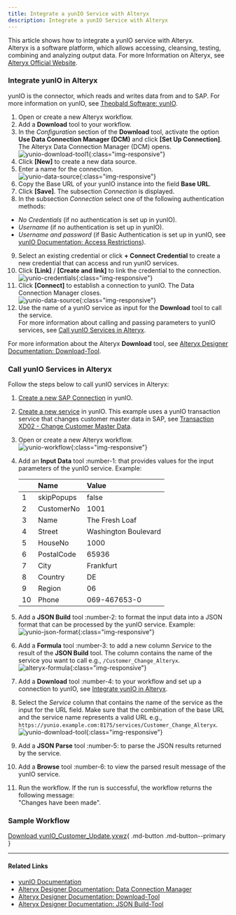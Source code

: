 ```yaml
---
title: Integrate a yunIO Service with Alteryx
description: Integrate a yunIO Service with Alteryx
---
```



This article shows how to integrate a yunIO service with Alteryx.<br>
Alteryx is a software platform, which allows accessing, cleansing, testing, combining and analyzing output data. 
For more Information on Alteryx, see [Alteryx Official Website](https://www.alteryx.com/).

### Integrate yunIO in Alteryx

yunIO is the connector, which reads and writes data from and to SAP.
For more information on yunIO, see [Theobald Software: yunIO](https://theobald-software.com/en/yunio/).

1. Open or create a new Alteryx workflow.
2. Add a **Download** tool to your workflow.
3. In the *Configuration* section of the **Download** tool, activate the option **Use Data Connection Manager (DCM)** and click **[Set Up Connection]**. 
The Alteryx Data Connection Manager (DCM) opens.<br>
![yunio-download-tool1](../assets/images/yunio/articles/yunio-download-tool1.png){:class="img-responsive"}
4. Click **[New]** to create a new data source.
5. Enter a name for the connection.<br>
![yunio-data-source](../assets/images/yunio/articles/yunIO-data-source.png){:class="img-responsive"}
6. Copy the Base URL of your yunIO instance into the field **Base URL**.
7. Click **[Save]**. The subsection *Connection* is displayed.
8. In the subsection *Connection* select one of the following authentication methods: <br>
- *No Credentials* (if no authentication is set up in yunIO).
- *Username* (if no authentication is set up in yunIO).
- *Username and password* (if Basic Authentication is set up in yunIO, see [yunIO Documentation: Access Restrictions](../documentation/access-restrictions/index.md)).
9. Select an existing credential or click **+ Connect Credential** to create a new credential that can access and run yunIO services.
10. Click **[Link]** / **[Create and link]** to link the credential to the connection.<br>
![yunio-credentials](../assets/images/yunio/articles/yunio-credentials.png){:class="img-responsive"}
11. Click **[Connect]** to establish a connection to yunIO. The Data Connection Manager closes.<br>
![yunio-data-source](../assets/images/yunio/articles/yunIO-data-source-connect.png){:class="img-responsive"}
12. Use the name of a yunIO service as input for the **Download** tool to call the service. <br>
For more information about calling and passing parameters to yunIO services, see [Call yunIO Services in Alteryx](#call-yunio-services-in-alteryx).

For more information about the Alteryx **Download** tool, see [Alteryx Designer Documentation: Download-Tool](https://help.alteryx.com/20231/designer/download-tool).

<!---
!!! note
    The Alteryx Data Connection Manager is available as of Alteryx Designer version 2021.4.
    -->

### Call yunIO Services in Alteryx

Follow the steps below to call yunIO services in Alteryx:<br>

1. [Create a new SAP Connection](../getting-started.md#connect-to-sap) in yunIO. 
2. [Create a new service](../getting-started.md#create-a-service) in yunIO.
This example uses a yunIO transaction service that changes customer master data in SAP, see [Transaction XD02 - Change Customer Master Data](transaction-xd02.md).<br>
3. Open or create a new Alteryx workflow.<br>
![yunio-workflow](../assets/images/yunio/articles/yunIO-workflow.png){:class="img-responsive"}
4. Add an **Input Data** tool :number-1: that provides values for the input parameters of the yunIO service. Example:

	|  | Name | Value |
	| :------ |:--- | :--- |
	| 1 | skipPopups | false |
	| 2 | CustomerNo | 1001 |
	| 3 | Name | The Fresh Loaf |
	| 4 | Street | Washington Boulevard |
	| 5 | HouseNo | 1000 |
	| 6 | PostalCode | 65936 |
	| 7 | City | Frankfurt |
	| 8 | Country | DE |
	| 9 | Region | 06 |
	| 10 | Phone | 069-467653-0 |

5. Add a **JSON Build** tool :number-2: to format the input data into a JSON format that can be processed by the yunIO service. Example:<br>
![yunio-json-format](../assets/images/yunio/articles/yunio-json-format.png){:class="img-responsive"}
6. Add a **Formula** tool :number-3: to add a new column *Service* to the result of the **JSON Build** tool. 
The column contains the name of the service you want to call e.g., `/Customer_Change_Alteryx`.<br>
![alteryx-formula](../assets/images/yunio/articles/alteryx-formula.png){:class="img-responsive"}
7. Add a **Download** tool :number-4: to your workflow and set up a connection to yunIO, see [Integrate yunIO in Alteryx](#integrate-yunio-in-alteryx). 
8. Select the *Service* column that contains the name of the service as the input for the URL field. Make sure that the combination of the base URL and the service name represents a valid URL e.g., `https://yunio.example.com:8175/services/Customer_Change_Alteryx`.<br>
![yunio-download-tool](../assets/images/yunio/articles/yunio-download-tool.png){:class="img-responsive"}
8. Add a **JSON Parse** tool :number-5: to parse the JSON results returned by the service. 
9. Add a **Browse** tool :number-6: to view the parsed result message of the yunIO service. 
10. Run the workflow. If the run is successful, the workflow returns the following message:<br>
"Changes have been made".

### Sample Workflow

[Download yunIO_Customer_Update.yxwz](../assets/files/yunio/yunIO_Customer_Update.yxwz){ .md-button .md-button--primary }

<!--- The service uses the following input parameters:<br>
- skipPopups (this is a default parameter that is used by every service)
- CustomerNo
- Name
- Street
- HouseNo
- PostalCode
- City
- Country
- Region
- Phone 

```json
{
	 "skipPopups": "false",
	 "CustomerNo": "1001",
	 "Name": "The Fresh Loaf",
	 "Street": "Washington Boulevard",
	 "HouseNo": "1000",
	 "PostalCode": "65936",
	 "City": "Frankfurt",
	 "Country": "DE",
	 "Region": "06",
	 "Phone": "069-467653-0"
}
```-->

******

#### Related Links
- [yunIO Documentation](../documentation/introduction.md)
- [Alteryx Designer Documentation: Data Connection Manager](https://help.alteryx.com/current/en/designer/tools/dcm---designer.html)
- [Alteryx Designer Documentation: Download-Tool](https://help.alteryx.com/current/en/designer/tools/developer/download-tool.html)
- [Alteryx Designer Documentation: JSON Build-Tool](https://help.alteryx.com/current/en/designer/tools/developer/json-parse-tool.html)
